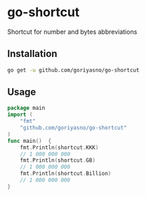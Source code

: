 # go-shortcut

Shortcut for number and bytes abbreviations

## Installation

```bash
go get -u github.com/goriyasno/go-shortcut
```

## Usage

```go
package main
import (
	"fmt"
    "github.com/goriyasno/go-shortcut"
)
func main()  {
    fmt.Println(shortcut.KKK)
    // 1 000 000 000 
    fmt.Println(shortcut.GB)
	// 1 000 000 000 
    fmt.Println(shortcut.Billion)
	// 1 000 000 000 
}
```